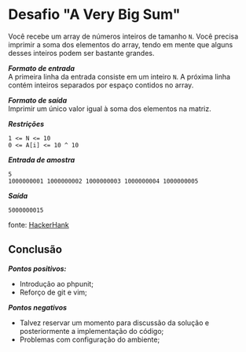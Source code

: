 # Desafio "A Very Big Sum"

Você recebe um array de números inteiros de tamanho `N`. Você precisa imprimir a soma dos elementos do array, tendo em mente que alguns desses inteiros podem ser bastante grandes.

***Formato de entrada***  
A primeira linha da entrada consiste em um inteiro `N`. A próxima linha contém inteiros separados por espaço contidos no array.

***Formato de saída***  
Imprimir um único valor igual à soma dos elementos na matriz.

***Restrições***
```
1 <= N <= 10
0 <= A[i] <= 10 ^ 10
```

***Entrada de amostra***
```
5
1000000001 1000000002 1000000003 1000000004 1000000005
```

***Saída***
```
5000000015
```

fonte: [HackerHank](https://www.hackerrank.com/challenges/a-very-big-sum/problem)
## Conclusão
***Pontos positivos:***
- Introdução ao phpunit;
- Reforço de git e vim;

***Pontos negativos***
- Talvez reservar um momento para discussão da solução e posteriormente a implementação do código;
- Problemas com configuração do ambiente;

